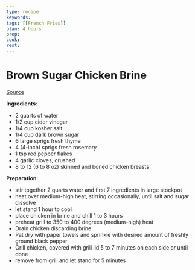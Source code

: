 ```yaml
---
type: recipe
keywords:
tags: [[French Fries]]
plan: 4 hours
prep:
cook:
rest:
---
```


# Brown Sugar Chicken Brine

[Source](https://www.youtube.com/watch?v=gqHYupq24ic)

**Ingredients**:

- 2 quarts of water
- 1/2 cup cider vinegar
- 1/4 cup kosher salt
- 1/4 cup dark brown sugar
- 6 large sprigs fresh thyme
- 4 (4-inch) sprigs fresh rosemary
- 1 tsp red pepper flakes
- 4 garlic cloves, crushed
- 8 to 12 (6 to 8 oz) skinned and boned chicken breasts

**Preparation**:

- stir together 2 quarts water and first 7 ingredients in large stockpot
- heat over medium-high heat, stirring occasionally, until salt and sugar dissolve
- let stand 1 hour to cool
- place chicken in brine and chill 1 to 3 hours
- preheat grill to 350 to 400 degrees (medium-high) heat
- Drain chicken discarding brine
- Pat dry with paper towels and sprinkle with desired amount of freshly ground black pepper
- Grill chicken, covered with grill lid 5 to 7 minutes on each side or until done
- remove from grill and let stand for 5 minutes
